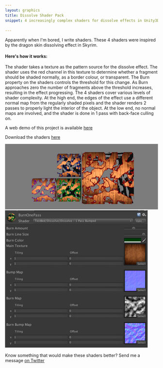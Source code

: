 ```yaml
---
layout: graphics
title: Dissolve Shader Pack
snippet: 4 increasingly complex shaders for dissolve effects in Unity3D <strong>[Open Source]</strong>

---
```


Apparently when I'm bored, I write shaders. These 4 shaders were inspired by the dragon skin dissolving effect in Skyrim.  

<h4>Here's how it works: </h4>

The shader takes a texture as the pattern source for the dissolve effect. The shader uses the red channel in this texture to determine whether a fragment should be shaded normally, as a border colour, or transparent. The Burn property on the shaders controls the threshold for this change. As Burn approaches zero the number of fragments above the threshold increases, resulting in the effect progressing. The 4 shaders cover various levels of shader complexity. At the high end, the edges of the effect use a different normal map from the regularly shaded pixels and the shader renders 2 passes to properly light the interior of the object. At the low end, no normal maps are involved, and the shader is done in 1 pass with back-face culling on. 

A web demo of this project is available [here](/demos/dissolve/dissolve.html)

Download the shaders [here](https://dl.dropboxusercontent.com/u/6128167/Dissolve%20Shaders.zip) 

![Screen 1](/images/post_images/2013-09-22/dissolve_screen.png)
![Screen 2](/images/post_images/2013-09-22/dissolve_control.png)

Know something that would make these shaders better? Send me a message [on Twitter](http://twitter.com/khalladay)
